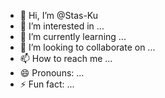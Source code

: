 - 👋 Hi, I’m @Stas-Ku
- 👀 I’m interested in ...
- 🌱 I’m currently learning ...
- 💞️ I’m looking to collaborate on ...
- 📫 How to reach me ...
- 😄 Pronouns: ...
- ⚡ Fun fact: ...

<!---
Stas-Ku/Stas-Ku is a ✨ special ✨ repository because its `README.md` (this file) appears on your GitHub profile.
You can click the Preview link to take a look at your changes.
--->
